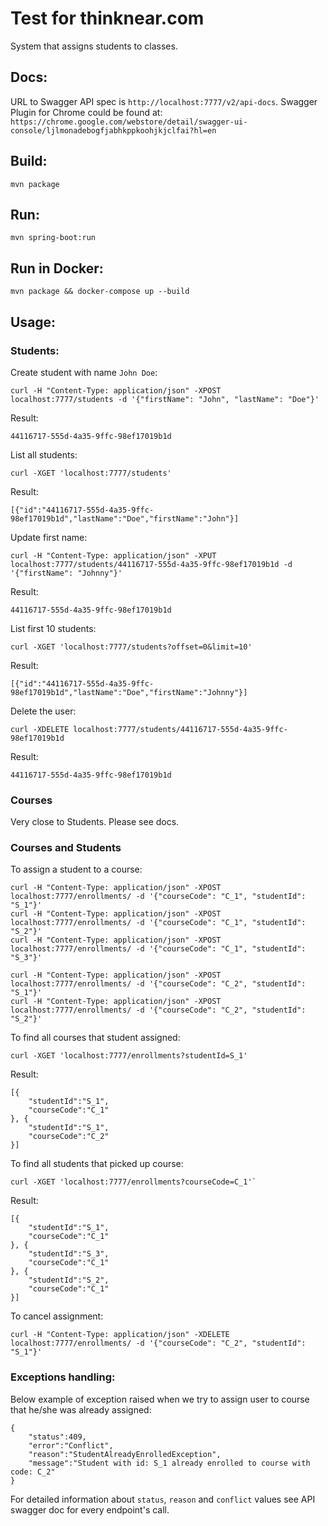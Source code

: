 # Test for thinknear.com
System that assigns students to classes.
## Docs: 
URL to Swagger API spec is `http://localhost:7777/v2/api-docs`.
Swagger Plugin for Chrome could be found at: `https://chrome.google.com/webstore/detail/swagger-ui-console/ljlmonadebogfjabhkppkoohjkjclfai?hl=en`

## Build:
`mvn package`
## Run:
`mvn spring-boot:run`
## Run in Docker:
`mvn package && docker-compose up --build`
## Usage:
### Students:
Create student with name `John Doe`:

    curl -H "Content-Type: application/json" -XPOST localhost:7777/students -d '{"firstName": "John", "lastName": "Doe"}'

Result:

    44116717-555d-4a35-9ffc-98ef17019b1d

List all students:

    curl -XGET 'localhost:7777/students'

Result:

    [{"id":"44116717-555d-4a35-9ffc-98ef17019b1d","lastName":"Doe","firstName":"John"}]

Update first name:

    curl -H "Content-Type: application/json" -XPUT localhost:7777/students/44116717-555d-4a35-9ffc-98ef17019b1d -d '{"firstName": "Johnny"}'

Result:

    44116717-555d-4a35-9ffc-98ef17019b1d

List first 10 students:

    curl -XGET 'localhost:7777/students?offset=0&limit=10'

Result:

    [{"id":"44116717-555d-4a35-9ffc-98ef17019b1d","lastName":"Doe","firstName":"Johnny"}]

Delete the user:	

    curl -XDELETE localhost:7777/students/44116717-555d-4a35-9ffc-98ef17019b1d

Result:

    44116717-555d-4a35-9ffc-98ef17019b1d

### Courses

Very close to Students. Please see docs.

### Courses and Students

To assign a student to a course:

    curl -H "Content-Type: application/json" -XPOST localhost:7777/enrollments/ -d '{"courseCode": "C_1", "studentId": "S_1"}'
    curl -H "Content-Type: application/json" -XPOST localhost:7777/enrollments/ -d '{"courseCode": "C_1", "studentId": "S_2"}'
    curl -H "Content-Type: application/json" -XPOST localhost:7777/enrollments/ -d '{"courseCode": "C_1", "studentId": "S_3"}'

    curl -H "Content-Type: application/json" -XPOST localhost:7777/enrollments/ -d '{"courseCode": "C_2", "studentId": "S_1"}'
    curl -H "Content-Type: application/json" -XPOST localhost:7777/enrollments/ -d '{"courseCode": "C_2", "studentId": "S_2"}'

To find all courses that student assigned: 

    curl -XGET 'localhost:7777/enrollments?studentId=S_1'

Result:

	[{
		"studentId":"S_1",
		"courseCode":"C_1"
	}, {
		"studentId":"S_1",
		"courseCode":"C_2"
	}]

To find all students that picked up course: 
	
	curl -XGET 'localhost:7777/enrollments?courseCode=C_1'`

Result:

	[{
		"studentId":"S_1",
		"courseCode":"C_1"
	}, {
		"studentId":"S_3",
		"courseCode":"C_1"
	}, {
		"studentId":"S_2",
		"courseCode":"C_1"
	}]

To cancel assignment: 
    
    curl -H "Content-Type: application/json" -XDELETE localhost:7777/enrollments/ -d '{"courseCode": "C_2", "studentId": "S_1"}'
	
### Exceptions handling: 
Below example  of  exception raised when we  try to assign user to  course that he/she was already assigned:

	{
		"status":409,
		"error":"Conflict",
		"reason":"StudentAlreadyEnrolledException",
		"message":"Student with id: S_1 already enrolled to course with code: C_2"
	}

For detailed information about `status`, `reason` and `conflict` values see API swagger doc for every endpoint's call. 
